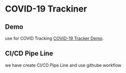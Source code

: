 # COVID-19 Trackiner


## Demo

use for COVID Tracking [COVID-19 Tracker Demo](http://covidtracking.surge.sh/).
## CI/CD Pipe Line
we have create CI/CD Pipe Line and use githube workflow 
